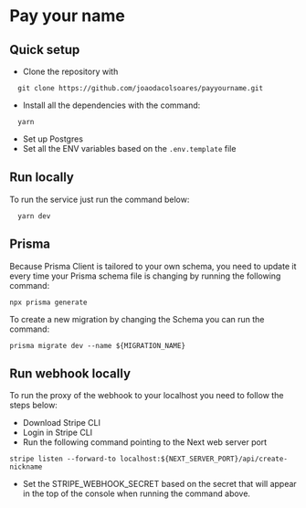 # Pay your name

## Quick setup
- Clone the repository with 
```
  git clone https://github.com/joaodacolsoares/payyourname.git
```

- Install all the dependencies with the command:
```
  yarn
```
- Set up Postgres
- Set all the ENV variables based on the `.env.template` file

## Run locally
To run the service just run the command below:
```
  yarn dev
```


## Prisma

Because Prisma Client is tailored to your own schema, you need to update it every time your Prisma schema file is changing by running the following command:

```
npx prisma generate
```

To create a new migration by changing the Schema you can run the command:
```
prisma migrate dev --name ${MIGRATION_NAME}
```

## Run webhook locally
To run the proxy of the webhook to your localhost you need to follow the steps below:

- Download Stripe CLI
- Login in Stripe CLI
- Run the following command pointing to the Next web server port
```
stripe listen --forward-to localhost:${NEXT_SERVER_PORT}/api/create-nickname
```
- Set the STRIPE_WEBHOOK_SECRET based on the secret that will appear in the top of the console when running the command above.